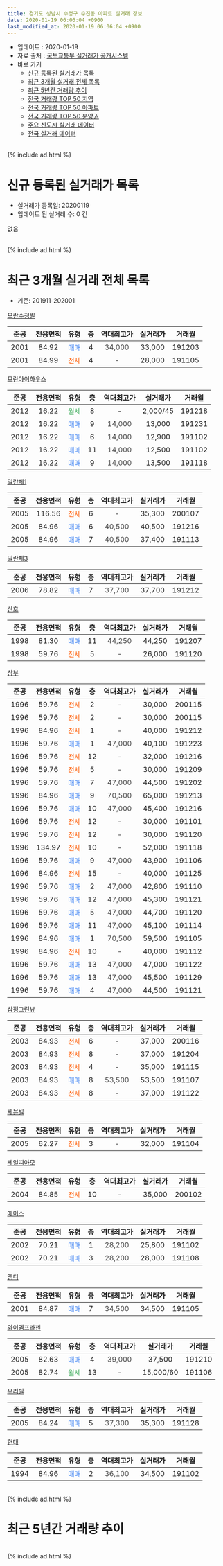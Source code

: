 ```yaml
---
title: 경기도 성남시 수정구 수진동 아파트 실거래 정보
date: 2020-01-19 06:06:04 +0900
last_modified_at: 2020-01-19 06:06:04 +0900
---
```


* 업데이트 : 2020-01-19
* 자료 출처 : [국토교통부 실거래가 공개시스템](http://rt.molit.go.kr)
* 바로 가기
    * [신규 등록된 실거래가 목록](#신규-등록된-실거래가-목록)
    * [최근 3개월 실거래 전체 목록](#최근-3개월-실거래-전체-목록)
    * [최근 5년간 거래량 추이](#최근-5년간-거래량-추이)
    * [전국 거래량 TOP 50 지역](https://apt-info.github.io/apt-trade-info/최근-3개월-전국에서-가장-거래가-많이-발생한-지역)
    * [전국 거래량 TOP 50 아파트](https://apt-info.github.io/apt-trade-info/최근-3개월-전국에서-가장-거래가-많이-발생한-아파트)
    * [전국 거래량 TOP 50 분양권](https://apt-info.github.io/apt-trade-info/최근-3개월-전국에서-가장-거래가-많이-발생한-분양권)
    * [주요 신도시 실거래 데이터](https://apt-info.github.io/apt-trade-info/주요-신도시)
    * [전국 실거래 데이터](https://apt-info.github.io/apt-trade-info/전국)
<br>
{% include ad.html %}
<br>

# 신규 등록된 실거래가 목록
* 실거래가 등록일: 20200119
* 업데이트 된 실거래 수: 0 건

없음

<br>
{% include ad.html %}
<br>

# 최근 3개월 실거래 전체 목록
* 기준: 201911-202001


[모란수정빌](https://search.naver.com/search.naver?query=%EA%B2%BD%EA%B8%B0%EB%8F%84+%EC%84%B1%EB%82%A8%EC%8B%9C+%EC%88%98%EC%A0%95%EA%B5%AC+%EC%88%98%EC%A7%84%EB%8F%99+%EB%AA%A8%EB%9E%80%EC%88%98%EC%A0%95%EB%B9%8C)

|준공|전용면적|유형|층|역대최고가|실거래가|거래월|
|:---:|:---:|:---:|:---:|:---:|:---:|:---:|
|2001|84.92|<span style="color:#4285f3">매매</span>|4|<span style="color:#444444">34,000</span>|33,000|191203|
|2001|84.99|<span style="color:#ff5a00">전세</span>|4|<span style="color:#444444">-</span>|28,000|191105|

[모란아이하우스](https://search.naver.com/search.naver?query=%EA%B2%BD%EA%B8%B0%EB%8F%84+%EC%84%B1%EB%82%A8%EC%8B%9C+%EC%88%98%EC%A0%95%EA%B5%AC+%EC%88%98%EC%A7%84%EB%8F%99+%EB%AA%A8%EB%9E%80%EC%95%84%EC%9D%B4%ED%95%98%EC%9A%B0%EC%8A%A4)

|준공|전용면적|유형|층|역대최고가|실거래가|거래월|
|:---:|:---:|:---:|:---:|:---:|:---:|:---:|
|2012|16.22|<span style="color:#34a853">월세</span>|8|<span style="color:#444444">-</span>|2,000/45|191218|
|2012|16.22|<span style="color:#4285f3">매매</span>|9|<span style="color:#444444">14,000</span>|13,000|191231|
|2012|16.22|<span style="color:#4285f3">매매</span>|6|<span style="color:#444444">14,000</span>|12,900|191102|
|2012|16.22|<span style="color:#4285f3">매매</span>|11|<span style="color:#444444">14,000</span>|12,500|191102|
|2012|16.22|<span style="color:#4285f3">매매</span>|9|<span style="color:#444444">14,000</span>|13,500|191118|

[밀란체1](https://search.naver.com/search.naver?query=%EA%B2%BD%EA%B8%B0%EB%8F%84+%EC%84%B1%EB%82%A8%EC%8B%9C+%EC%88%98%EC%A0%95%EA%B5%AC+%EC%88%98%EC%A7%84%EB%8F%99+%EB%B0%80%EB%9E%80%EC%B2%B41)

|준공|전용면적|유형|층|역대최고가|실거래가|거래월|
|:---:|:---:|:---:|:---:|:---:|:---:|:---:|
|2005|116.56|<span style="color:#ff5a00">전세</span>|6|<span style="color:#444444">-</span>|35,300|200107|
|2005|84.96|<span style="color:#4285f3">매매</span>|6|<span style="color:#444444">40,500</span>|40,500|191216|
|2005|84.96|<span style="color:#4285f3">매매</span>|7|<span style="color:#444444">40,500</span>|37,400|191113|

[밀란체3](https://search.naver.com/search.naver?query=%EA%B2%BD%EA%B8%B0%EB%8F%84+%EC%84%B1%EB%82%A8%EC%8B%9C+%EC%88%98%EC%A0%95%EA%B5%AC+%EC%88%98%EC%A7%84%EB%8F%99+%EB%B0%80%EB%9E%80%EC%B2%B43)

|준공|전용면적|유형|층|역대최고가|실거래가|거래월|
|:---:|:---:|:---:|:---:|:---:|:---:|:---:|
|2006|78.82|<span style="color:#4285f3">매매</span>|7|<span style="color:#444444">37,700</span>|37,700|191212|

[산호](https://search.naver.com/search.naver?query=%EA%B2%BD%EA%B8%B0%EB%8F%84+%EC%84%B1%EB%82%A8%EC%8B%9C+%EC%88%98%EC%A0%95%EA%B5%AC+%EC%88%98%EC%A7%84%EB%8F%99+%EC%82%B0%ED%98%B8)

|준공|전용면적|유형|층|역대최고가|실거래가|거래월|
|:---:|:---:|:---:|:---:|:---:|:---:|:---:|
|1998|81.30|<span style="color:#4285f3">매매</span>|11|<span style="color:#444444">44,250</span>|44,250|191207|
|1998|59.76|<span style="color:#ff5a00">전세</span>|5|<span style="color:#444444">-</span>|26,000|191120|

[삼부](https://search.naver.com/search.naver?query=%EA%B2%BD%EA%B8%B0%EB%8F%84+%EC%84%B1%EB%82%A8%EC%8B%9C+%EC%88%98%EC%A0%95%EA%B5%AC+%EC%88%98%EC%A7%84%EB%8F%99+%EC%82%BC%EB%B6%80)

|준공|전용면적|유형|층|역대최고가|실거래가|거래월|
|:---:|:---:|:---:|:---:|:---:|:---:|:---:|
|1996|59.76|<span style="color:#ff5a00">전세</span>|2|<span style="color:#444444">-</span>|30,000|200115|
|1996|59.76|<span style="color:#ff5a00">전세</span>|2|<span style="color:#444444">-</span>|30,000|200115|
|1996|84.96|<span style="color:#ff5a00">전세</span>|1|<span style="color:#444444">-</span>|40,000|191212|
|1996|59.76|<span style="color:#4285f3">매매</span>|1|<span style="color:#444444">47,000</span>|40,100|191223|
|1996|59.76|<span style="color:#ff5a00">전세</span>|12|<span style="color:#444444">-</span>|32,000|191216|
|1996|59.76|<span style="color:#ff5a00">전세</span>|5|<span style="color:#444444">-</span>|30,000|191209|
|1996|59.76|<span style="color:#4285f3">매매</span>|7|<span style="color:#444444">47,000</span>|44,500|191202|
|1996|84.96|<span style="color:#4285f3">매매</span>|9|<span style="color:#444444">70,500</span>|65,000|191213|
|1996|59.76|<span style="color:#4285f3">매매</span>|10|<span style="color:#444444">47,000</span>|45,400|191216|
|1996|59.76|<span style="color:#ff5a00">전세</span>|12|<span style="color:#444444">-</span>|30,000|191101|
|1996|59.76|<span style="color:#ff5a00">전세</span>|12|<span style="color:#444444">-</span>|30,000|191120|
|1996|134.97|<span style="color:#ff5a00">전세</span>|10|<span style="color:#444444">-</span>|52,000|191118|
|1996|59.76|<span style="color:#4285f3">매매</span>|9|<span style="color:#444444">47,000</span>|43,900|191106|
|1996|84.96|<span style="color:#ff5a00">전세</span>|15|<span style="color:#444444">-</span>|40,000|191125|
|1996|59.76|<span style="color:#4285f3">매매</span>|2|<span style="color:#444444">47,000</span>|42,800|191110|
|1996|59.76|<span style="color:#4285f3">매매</span>|12|<span style="color:#444444">47,000</span>|45,300|191121|
|1996|59.76|<span style="color:#4285f3">매매</span>|5|<span style="color:#444444">47,000</span>|44,700|191120|
|1996|59.76|<span style="color:#4285f3">매매</span>|11|<span style="color:#444444">47,000</span>|45,100|191114|
|1996|84.96|<span style="color:#4285f3">매매</span>|1|<span style="color:#444444">70,500</span>|59,500|191105|
|1996|84.96|<span style="color:#ff5a00">전세</span>|10|<span style="color:#444444">-</span>|40,000|191112|
|1996|59.76|<span style="color:#4285f3">매매</span>|13|<span style="color:#444444">47,000</span>|47,000|191122|
|1996|59.76|<span style="color:#4285f3">매매</span>|13|<span style="color:#444444">47,000</span>|45,500|191129|
|1996|59.76|<span style="color:#4285f3">매매</span>|4|<span style="color:#444444">47,000</span>|44,500|191121|

[삼정그린뷰](https://search.naver.com/search.naver?query=%EA%B2%BD%EA%B8%B0%EB%8F%84+%EC%84%B1%EB%82%A8%EC%8B%9C+%EC%88%98%EC%A0%95%EA%B5%AC+%EC%88%98%EC%A7%84%EB%8F%99+%EC%82%BC%EC%A0%95%EA%B7%B8%EB%A6%B0%EB%B7%B0)

|준공|전용면적|유형|층|역대최고가|실거래가|거래월|
|:---:|:---:|:---:|:---:|:---:|:---:|:---:|
|2003|84.93|<span style="color:#ff5a00">전세</span>|6|<span style="color:#444444">-</span>|37,000|200116|
|2003|84.93|<span style="color:#ff5a00">전세</span>|8|<span style="color:#444444">-</span>|37,000|191204|
|2003|84.93|<span style="color:#ff5a00">전세</span>|4|<span style="color:#444444">-</span>|35,000|191115|
|2003|84.93|<span style="color:#4285f3">매매</span>|8|<span style="color:#444444">53,500</span>|53,500|191107|
|2003|84.93|<span style="color:#ff5a00">전세</span>|8|<span style="color:#444444">-</span>|37,000|191122|


<script async src="//pagead2.googlesyndication.com/pagead/js/adsbygoogle.js"></script>
<!-- 기본 -->
<ins class="adsbygoogle"
     style="display:block"
     data-ad-client="ca-pub-1142216861245946"
     data-ad-slot="4805727019"
     data-ad-format="auto"
     data-full-width-responsive="true"></ins>
<script>
(adsbygoogle = window.adsbygoogle || []).push({});
</script>


[세븐빌](https://search.naver.com/search.naver?query=%EA%B2%BD%EA%B8%B0%EB%8F%84+%EC%84%B1%EB%82%A8%EC%8B%9C+%EC%88%98%EC%A0%95%EA%B5%AC+%EC%88%98%EC%A7%84%EB%8F%99+%EC%84%B8%EB%B8%90%EB%B9%8C)

|준공|전용면적|유형|층|역대최고가|실거래가|거래월|
|:---:|:---:|:---:|:---:|:---:|:---:|:---:|
|2005|62.27|<span style="color:#ff5a00">전세</span>|3|<span style="color:#444444">-</span>|32,000|191104|

[세일띠아모](https://search.naver.com/search.naver?query=%EA%B2%BD%EA%B8%B0%EB%8F%84+%EC%84%B1%EB%82%A8%EC%8B%9C+%EC%88%98%EC%A0%95%EA%B5%AC+%EC%88%98%EC%A7%84%EB%8F%99+%EC%84%B8%EC%9D%BC%EB%9D%A0%EC%95%84%EB%AA%A8)

|준공|전용면적|유형|층|역대최고가|실거래가|거래월|
|:---:|:---:|:---:|:---:|:---:|:---:|:---:|
|2004|84.85|<span style="color:#ff5a00">전세</span>|10|<span style="color:#444444">-</span>|35,000|200102|

[에이스](https://search.naver.com/search.naver?query=%EA%B2%BD%EA%B8%B0%EB%8F%84+%EC%84%B1%EB%82%A8%EC%8B%9C+%EC%88%98%EC%A0%95%EA%B5%AC+%EC%88%98%EC%A7%84%EB%8F%99+%EC%97%90%EC%9D%B4%EC%8A%A4)

|준공|전용면적|유형|층|역대최고가|실거래가|거래월|
|:---:|:---:|:---:|:---:|:---:|:---:|:---:|
|2002|70.21|<span style="color:#4285f3">매매</span>|1|<span style="color:#444444">28,200</span>|25,800|191102|
|2002|70.21|<span style="color:#4285f3">매매</span>|3|<span style="color:#444444">28,200</span>|28,000|191108|

[엠디](https://search.naver.com/search.naver?query=%EA%B2%BD%EA%B8%B0%EB%8F%84+%EC%84%B1%EB%82%A8%EC%8B%9C+%EC%88%98%EC%A0%95%EA%B5%AC+%EC%88%98%EC%A7%84%EB%8F%99+%EC%97%A0%EB%94%94)

|준공|전용면적|유형|층|역대최고가|실거래가|거래월|
|:---:|:---:|:---:|:---:|:---:|:---:|:---:|
|2001|84.87|<span style="color:#4285f3">매매</span>|7|<span style="color:#444444">34,500</span>|34,500|191105|

[와이엠프라젠](https://search.naver.com/search.naver?query=%EA%B2%BD%EA%B8%B0%EB%8F%84+%EC%84%B1%EB%82%A8%EC%8B%9C+%EC%88%98%EC%A0%95%EA%B5%AC+%EC%88%98%EC%A7%84%EB%8F%99+%EC%99%80%EC%9D%B4%EC%97%A0%ED%94%84%EB%9D%BC%EC%A0%A0)

|준공|전용면적|유형|층|역대최고가|실거래가|거래월|
|:---:|:---:|:---:|:---:|:---:|:---:|:---:|
|2005|82.63|<span style="color:#4285f3">매매</span>|4|<span style="color:#444444">39,000</span>|37,500|191210|
|2005|82.74|<span style="color:#34a853">월세</span>|13|<span style="color:#444444">-</span>|15,000/60|191106|

[우리빌](https://search.naver.com/search.naver?query=%EA%B2%BD%EA%B8%B0%EB%8F%84+%EC%84%B1%EB%82%A8%EC%8B%9C+%EC%88%98%EC%A0%95%EA%B5%AC+%EC%88%98%EC%A7%84%EB%8F%99+%EC%9A%B0%EB%A6%AC%EB%B9%8C)

|준공|전용면적|유형|층|역대최고가|실거래가|거래월|
|:---:|:---:|:---:|:---:|:---:|:---:|:---:|
|2005|84.24|<span style="color:#4285f3">매매</span>|5|<span style="color:#444444">37,300</span>|35,300|191128|

[현대](https://search.naver.com/search.naver?query=%EA%B2%BD%EA%B8%B0%EB%8F%84+%EC%84%B1%EB%82%A8%EC%8B%9C+%EC%88%98%EC%A0%95%EA%B5%AC+%EC%88%98%EC%A7%84%EB%8F%99+%ED%98%84%EB%8C%80)

|준공|전용면적|유형|층|역대최고가|실거래가|거래월|
|:---:|:---:|:---:|:---:|:---:|:---:|:---:|
|1994|84.96|<span style="color:#4285f3">매매</span>|2|<span style="color:#444444">36,100</span>|34,500|191102|


<br>
{% include ad.html %}
<br>

# 최근 5년간 거래량 추이


<div style="width:100%;">
    <canvas id="deal_progress" height="200"></canvas>
</div>

<script>
new Chart(document.getElementById("deal_progress"), {
    type: 'line',
    data: {
        labels: ['201501','201502','201503','201504','201505','201506','201507','201508','201509','201510','201511','201512','201601','201602','201603','201604','201605','201606','201607','201608','201609','201610','201611','201612','201701','201702','201703','201704','201705','201706','201707','201708','201709','201710','201711','201712','201801','201802','201803','201804','201805','201806','201807','201808','201809','201810','201811','201812','201901','201902','201903','201904','201905','201906','201907','201908','201909','201910','201911','201912','202001'],
        datasets: [{
            label: '매매',
            pointRadius: 1,
            data: [9, 13, 27, 16, 11, 10, 15, 16, 15, 12, 8, 5, 8, 2, 14, 12, 9, 17, 28, 19, 11, 25, 8, 6, 4, 7, 14, 14, 16, 8, 12, 15, 10, 12, 5, 6, 16, 13, 16, 4, 4, 8, 12, 23, 11, 8, 6, 4, 4, 5, 5, 9, 6, 16, 23, 5, 13, 17, 19, 10, 0],
            borderColor: "rgba(255, 201, 14, 1)",
            backgroundColor: "rgba(255, 201, 14, 0.5)",
            fill: false,
            lineTension: 0
        },{
            label: '전월세',
            pointRadius: 1,
            data: [15, 8, 19, 13, 6, 6, 6, 9, 6, 13, 10, 8, 11, 10, 11, 16, 8, 16, 15, 6, 14, 13, 5, 7, 10, 12, 14, 15, 12, 14, 9, 8, 13, 15, 13, 9, 18, 16, 19, 12, 11, 12, 11, 7, 18, 10, 8, 11, 7, 7, 8, 11, 7, 9, 11, 8, 10, 16, 11, 5, 5],
            borderColor: "rgba(0, 141, 185, 1)",
            backgroundColor: "rgba(0, 141, 185, 0.5)",
            fill: false,
            lineTension: 0
        }
        ]
    },
    options: {
        responsive: true,
        title: {
            display: false
        },
        tooltips: {
            mode: 'index',
            intersect: false
        },
        hover: {
            mode: 'nearest',
            intersect: true
        },
        scales: {
            xAxes: [{
                display: true,
                scaleLabel: {
                    display: true,
                    labelString: '년/월'
                }
            }],
            yAxes: [{
                display: true,
                ticks: {
                    suggestedMin: 0,
                },
                scaleLabel: {
                    display: true,
                    labelString: '실거래 수'
                }
            }]
        }
    }
});

</script>


<br>
{% include ad.html %}
<br>

